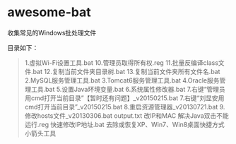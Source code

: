# awesome-bat

收集常见的Windows批处理文件

目录如下：

> 1.虚拟Wi-Fi设置工具.bat
10.管理员取得所有权.reg
11.批量反编译class文件.bat
12.复制当前文件夹目录树.bat
13.复制当前文件夹所有文件名.bat
2.MySQL服务管理工具.bat
3.Tomcat6服务管理工具.bat
4.Oracle服务管理工具.bat
5.设置Java环境变量.bat
6.系统属性修改器.bat
7.右键“管理员用cmd打开当前目录”【暂时还有问题】_v20150215.bat
7.右键“刘显安用cmd打开当前目录”_v20150215.bat
8.重启资源管理器_v20130721.bat
9.修改hosts文件_v20130306.bat
output.txt
改IP和MAC
解决Java双击不能运行.reg
快速修改IP地址.bat
去除或恢复XP、Win7、Win8桌面快捷方式小箭头工具